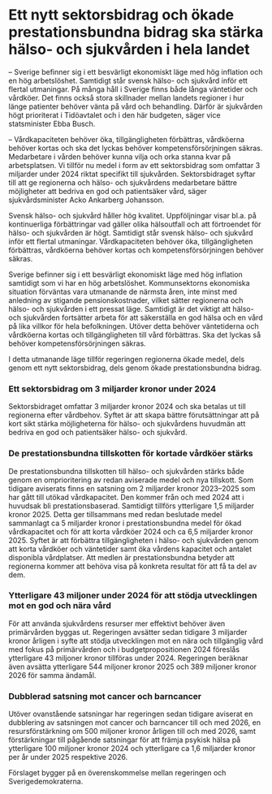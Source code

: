 # Ett nytt sektorsbidrag och ökade prestationsbundna bidrag ska stärka hälso- och sjukvården i hela landet

– Sverige befinner sig i ett besvärligt ekonomiskt läge med hög inflation och en hög arbetslöshet. Samtidigt står svensk hälso\- och sjukvård inför ett flertal utmaningar. På många håll i Sverige finns både långa väntetider och vårdköer. Det finns också stora skillnader mellan landets regioner i hur länge patienter behöver vänta på vård och behandling. Därför är sjukvården högt prioriterat i Tidöavtalet och i den här budgeten, säger vice statsminister Ebba Busch.

– Vårdkapaciteten behöver öka, tillgängligheten förbättras, vårdköerna behöver kortas och ska det lyckas behöver kompetensförsörjningen säkras. Medarbetare i vården behöver kunna vilja och orka stanna kvar på arbetsplatsen. Vi tillför nu medel i form av ett sektorsbidrag som omfattar 3 miljarder under 2024 riktat specifikt till sjukvården. Sektorsbidraget syftar till att ge regionerna och hälso\- och sjukvårdens medarbetare bättre möjligheter att bedriva en god och patientsäker vård, säger sjukvårdsminister Acko Ankarberg Johansson.

Svensk hälso\- och sjukvård håller hög kvalitet. Uppföljningar visar bl.a. på kontinuerliga förbättringar vad gäller olika hälsoutfall och att förtroendet för hälso\- och sjukvården är högt. Samtidigt står svensk hälso\- och sjukvård inför ett flertal utmaningar. Vårdkapaciteten behöver öka, tillgängligheten förbättras, vårdköerna behöver kortas och kompetensförsörjningen behöver säkras.

Sverige befinner sig i ett besvärligt ekonomiskt läge med hög inflation samtidigt som vi har en hög arbetslöshet. Kommunsektorns ekonomiska situation förväntas vara utmanande de närmsta åren, inte minst med anledning av stigande pensionskostnader, vilket sätter regionerna och hälso\- och sjukvården i ett pressat läge. Samtidigt är det viktigt att hälso\- och sjukvården fortsätter arbeta för att säkerställa en god hälsa och en vård på lika villkor för hela befolkningen. Utöver detta behöver väntetiderna och vårdköerna kortas och tillgängligheten till vård förbättras. Ska det lyckas så behöver kompetensförsörjningen säkras.

I detta utmanande läge tillför regeringen regionerna ökade medel, dels genom ett nytt sektorsbidrag, dels genom ökade prestationsbundna bidrag.

### Ett sektorsbidrag om 3 miljarder kronor under 2024

Sektorsbidraget omfattar 3 miljarder kronor 2024 och ska betalas ut till regionerna efter vårdbehov. Syftet är att skapa bättre förutsättningar att på kort sikt stärka möjligheterna för hälso\- och sjukvårdens huvudmän att bedriva en god och patientsäker hälso\- och sjukvård.

### De prestationsbundna tillskotten för kortade vårdköer stärks

De prestationsbundna tillskotten till hälso\- och sjukvården stärks både genom en omprioritering av redan aviserade medel och nya tillskott. Som tidigare aviserats finns en satsning om 2 miljarder kronor 2023–2025 som har gått till utökad vårdkapacitet. Den kommer från och med 2024 att i huvudsak bli prestationsbaserad. Samtidigt tillförs ytterligare 1,5 miljarder kronor 2025\. Detta ger tillsammans med redan beslutade medel sammanlagt ca 5 miljarder kronor i prestationsbundna medel för ökad vårdkapacitet och för att korta vårdköer 2024 och ca 6,5 miljarder kronor 2025\. Syftet är att förbättra tillgängligheten i hälso\- och sjukvården genom att korta vårdköer och väntetider samt öka vårdens kapacitet och antalet disponibla vårdplatser. Att medlen är prestationsbundna betyder att regionerna kommer att behöva visa på konkreta resultat för att få ta del av dem.

### Ytterligare 43 miljoner under 2024 för att stödja utvecklingen mot en god och nära vård

För att använda sjukvårdens resurser mer effektivt behöver även primärvården byggas ut. Regeringen avsätter sedan tidigare 3 miljarder kronor årligen i syfte att stödja utvecklingen mot en nära och tillgänglig vård med fokus på primärvården och i budgetpropositionen 2024 föreslås ytterligare 43 miljoner kronor tillföras under 2024\. Regeringen beräknar även avsätta ytterligare 544 miljoner kronor 2025 och 389 miljoner kronor 2026 för samma ändamål.

### Dubblerad satsning mot cancer och barncancer

Utöver ovanstående satsningar har regeringen sedan tidigare aviserat en dubblering av satsningen mot cancer och barncancer till och med 2026, en resursförstärkning om 500 miljoner kronor årligen till och med 2026, samt förstärkningar till pågående satsningar för att främja psykisk hälsa på ytterligare 100 miljoner kronor 2024 och ytterligare ca 1,6 miljarder kronor per år under 2025 respektive 2026\.

Förslaget bygger på en överenskommelse mellan regeringen och Sverigedemokraterna.

